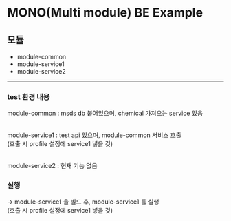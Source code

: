 
# MONO(Multi module) BE Example

## 모듈
- module-common
- module-service1
- module-service2

---

### test 환경 내용

module-common : msds db 붙어있으며, chemical 가져오는 service 있음
<br><br>

module-service1 : test api 있으며, module-common 서비스 호출 <br>
(호출 시 profile 설정에 service1 넣을 것) <br><br>

module-service2 : 현재 기능 없음

### 실행
-> module-service1 을 빌드 후, module-service1 를 실행 <br>
(호출 시 profile 설정에 service1 넣을 것)